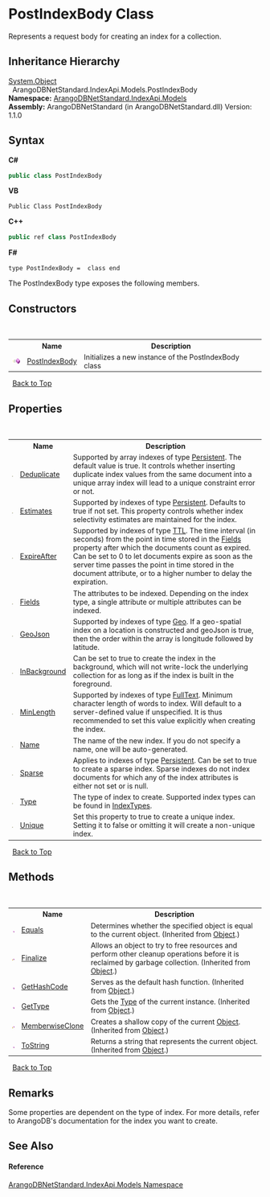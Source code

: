 # PostIndexBody Class
 

Represents a request body for creating an index for a collection.


## Inheritance Hierarchy
<a href="https://docs.microsoft.com/dotnet/api/system.object" target="_blank" rel="noopener noreferrer">System.Object</a><br />&nbsp;&nbsp;ArangoDBNetStandard.IndexApi.Models.PostIndexBody<br />
**Namespace:**&nbsp;<a href="215740c9-85fc-74fa-998d-14b49b842d56">ArangoDBNetStandard.IndexApi.Models</a><br />**Assembly:**&nbsp;ArangoDBNetStandard (in ArangoDBNetStandard.dll) Version: 1.1.0

## Syntax

**C#**<br />
``` C#
public class PostIndexBody
```

**VB**<br />
``` VB
Public Class PostIndexBody
```

**C++**<br />
``` C++
public ref class PostIndexBody
```

**F#**<br />
``` F#
type PostIndexBody =  class end
```

The PostIndexBody type exposes the following members.


## Constructors
&nbsp;<table><tr><th></th><th>Name</th><th>Description</th></tr><tr><td>![Public method](media/pubmethod.gif "Public method")</td><td><a href="6c4817a8-0311-9833-7bc1-713f51679898">PostIndexBody</a></td><td>
Initializes a new instance of the PostIndexBody class</td></tr></table>&nbsp;
<a href="#postindexbody-class">Back to Top</a>

## Properties
&nbsp;<table><tr><th></th><th>Name</th><th>Description</th></tr><tr><td>![Public property](media/pubproperty.gif "Public property")</td><td><a href="5cc8d832-5f1a-9c4a-eca2-20990ed18ab5">Deduplicate</a></td><td>
Supported by array indexes of type <a href="f19abab6-ea77-5c61-5ac3-a78c0858ad67">Persistent</a>. The default value is true. It controls whether inserting duplicate index values from the same document into a unique array index will lead to a unique constraint error or not.</td></tr><tr><td>![Public property](media/pubproperty.gif "Public property")</td><td><a href="7fbcd269-5b17-e33f-ef4b-7c8760275abc">Estimates</a></td><td>
Supported by indexes of type <a href="f19abab6-ea77-5c61-5ac3-a78c0858ad67">Persistent</a>. Defaults to true if not set. This property controls whether index selectivity estimates are maintained for the index.</td></tr><tr><td>![Public property](media/pubproperty.gif "Public property")</td><td><a href="88662ad2-728c-0bd1-8aeb-adce72539acd">ExpireAfter</a></td><td>
Supported by indexes of type <a href="216f4928-8de2-9a9d-1180-4f3de05b2a2e">TTL</a>. The time interval (in seconds) from the point in time stored in the <a href="3a08aa85-8e3c-47a5-5f42-70dafe40d251">Fields</a> property after which the documents count as expired. Can be set to 0 to let documents expire as soon as the server time passes the point in time stored in the document attribute, or to a higher number to delay the expiration.</td></tr><tr><td>![Public property](media/pubproperty.gif "Public property")</td><td><a href="3a08aa85-8e3c-47a5-5f42-70dafe40d251">Fields</a></td><td>
The attributes to be indexed. Depending on the index type, a single attribute or multiple attributes can be indexed.</td></tr><tr><td>![Public property](media/pubproperty.gif "Public property")</td><td><a href="e9455ae0-2bad-d5f0-8721-775dec6aff92">GeoJson</a></td><td>
Supported by indexes of type <a href="deb8b60d-171b-eec7-83d8-e0c8c984a1f6">Geo</a>. If a geo-spatial index on a location is constructed and geoJson is true, then the order within the array is longitude followed by latitude.</td></tr><tr><td>![Public property](media/pubproperty.gif "Public property")</td><td><a href="cbd1d4f3-8b56-d20a-ca2f-affc32b3306a">InBackground</a></td><td>
Can be set to true to create the index in the background, which will not write-lock the underlying collection for as long as if the index is built in the foreground.</td></tr><tr><td>![Public property](media/pubproperty.gif "Public property")</td><td><a href="9335722b-19d3-c3c3-a8ef-a757921f9086">MinLength</a></td><td>
Supported by indexes of type <a href="b01a7e25-6cea-5b51-c623-33ba102e63f2">FullText</a>. Minimum character length of words to index. Will default to a server-defined value if unspecified. It is thus recommended to set this value explicitly when creating the index.</td></tr><tr><td>![Public property](media/pubproperty.gif "Public property")</td><td><a href="1046f0d8-d174-1463-9c10-88619814d4f0">Name</a></td><td>
The name of the new index. If you do not specify a name, one will be auto-generated.</td></tr><tr><td>![Public property](media/pubproperty.gif "Public property")</td><td><a href="b5e779af-ba1e-621a-67a7-82f3efb71da5">Sparse</a></td><td>
Applies to indexes of type <a href="f19abab6-ea77-5c61-5ac3-a78c0858ad67">Persistent</a>. Can be set to true to create a sparse index. Sparse indexes do not index documents for which any of the index attributes is either not set or is null.</td></tr><tr><td>![Public property](media/pubproperty.gif "Public property")</td><td><a href="fa0c47aa-6e57-d681-479e-3ea25c0bc5b1">Type</a></td><td>
The type of index to create. Supported index types can be found in <a href="a0413491-8858-0a13-cda4-8a61e461320f">IndexTypes</a>.</td></tr><tr><td>![Public property](media/pubproperty.gif "Public property")</td><td><a href="dbacf33b-ecf7-465a-72fe-affaa5b8e911">Unique</a></td><td>
Set this property to true to create a unique index. Setting it to false or omitting it will create a non-unique index.</td></tr></table>&nbsp;
<a href="#postindexbody-class">Back to Top</a>

## Methods
&nbsp;<table><tr><th></th><th>Name</th><th>Description</th></tr><tr><td>![Public method](media/pubmethod.gif "Public method")</td><td><a href="https://docs.microsoft.com/dotnet/api/system.object.equals#system-object-equals(system-object)" target="_blank" rel="noopener noreferrer">Equals</a></td><td>
Determines whether the specified object is equal to the current object.
 (Inherited from <a href="https://docs.microsoft.com/dotnet/api/system.object" target="_blank" rel="noopener noreferrer">Object</a>.)</td></tr><tr><td>![Protected method](media/protmethod.gif "Protected method")</td><td><a href="https://docs.microsoft.com/dotnet/api/system.object.finalize#system-object-finalize" target="_blank" rel="noopener noreferrer">Finalize</a></td><td>
Allows an object to try to free resources and perform other cleanup operations before it is reclaimed by garbage collection.
 (Inherited from <a href="https://docs.microsoft.com/dotnet/api/system.object" target="_blank" rel="noopener noreferrer">Object</a>.)</td></tr><tr><td>![Public method](media/pubmethod.gif "Public method")</td><td><a href="https://docs.microsoft.com/dotnet/api/system.object.gethashcode#system-object-gethashcode" target="_blank" rel="noopener noreferrer">GetHashCode</a></td><td>
Serves as the default hash function.
 (Inherited from <a href="https://docs.microsoft.com/dotnet/api/system.object" target="_blank" rel="noopener noreferrer">Object</a>.)</td></tr><tr><td>![Public method](media/pubmethod.gif "Public method")</td><td><a href="https://docs.microsoft.com/dotnet/api/system.object.gettype#system-object-gettype" target="_blank" rel="noopener noreferrer">GetType</a></td><td>
Gets the <a href="https://docs.microsoft.com/dotnet/api/system.type" target="_blank" rel="noopener noreferrer">Type</a> of the current instance.
 (Inherited from <a href="https://docs.microsoft.com/dotnet/api/system.object" target="_blank" rel="noopener noreferrer">Object</a>.)</td></tr><tr><td>![Protected method](media/protmethod.gif "Protected method")</td><td><a href="https://docs.microsoft.com/dotnet/api/system.object.memberwiseclone#system-object-memberwiseclone" target="_blank" rel="noopener noreferrer">MemberwiseClone</a></td><td>
Creates a shallow copy of the current <a href="https://docs.microsoft.com/dotnet/api/system.object" target="_blank" rel="noopener noreferrer">Object</a>.
 (Inherited from <a href="https://docs.microsoft.com/dotnet/api/system.object" target="_blank" rel="noopener noreferrer">Object</a>.)</td></tr><tr><td>![Public method](media/pubmethod.gif "Public method")</td><td><a href="https://docs.microsoft.com/dotnet/api/system.object.tostring#system-object-tostring" target="_blank" rel="noopener noreferrer">ToString</a></td><td>
Returns a string that represents the current object.
 (Inherited from <a href="https://docs.microsoft.com/dotnet/api/system.object" target="_blank" rel="noopener noreferrer">Object</a>.)</td></tr></table>&nbsp;
<a href="#postindexbody-class">Back to Top</a>

## Remarks
Some properties are dependent on the type of index. For more details, refer to ArangoDB's documentation for the index you want to create.

## See Also


#### Reference
<a href="215740c9-85fc-74fa-998d-14b49b842d56">ArangoDBNetStandard.IndexApi.Models Namespace</a><br />